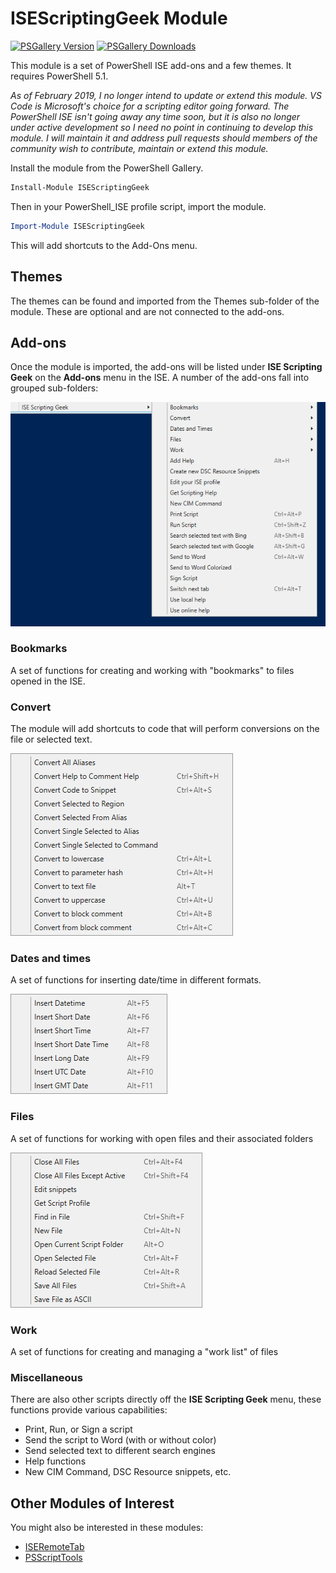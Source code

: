 # ISEScriptingGeek Module

[![PSGallery Version](https://img.shields.io/powershellgallery/v/ISEScriptingGeek.png?style=for-the-badge&logo=powershell&label=PowerShell%20Gallery)](https://www.powershellgallery.com/packages/ISEScriptingGeek/) [![PSGallery Downloads](https://img.shields.io/powershellgallery/dt/ISEScriptingGeek.png?style=for-the-badge&label=Downloads)](https://www.powershellgallery.com/packages/ISEScriptingGeek/)

This module is a set of PowerShell ISE add-ons and a few themes. It requires PowerShell 5.1.

_As of February 2019, I no longer intend to update or extend this module. VS Code is Microsoft's choice for a scripting editor going forward. The PowerShell ISE isn't going away any time soon, but it is also no longer under active development so I need no point in continuing to develop this module. I will maintain it and address pull requests should members of the community wish to contribute, maintain or extend this module._

Install the module from the PowerShell Gallery.

```powershell
Install-Module ISEScriptingGeek
```

Then in your PowerShell_ISE profile script, import the module.

```powershell
Import-Module ISEScriptingGeek
```

This will add shortcuts to the Add-Ons menu.

## Themes

The themes can be found and imported from the Themes sub-folder of the module.
These are optional and are not connected to the add-ons.

## Add-ons

Once the module is imported, the add-ons will be listed under **ISE Scripting Geek** on the **Add-ons** menu in the ISE.
A number of the add-ons fall into grouped sub-folders:

![add-ons menu](images/addons-menu.png)

### Bookmarks

A set of functions for creating and working with "bookmarks" to files opened in the ISE.

### Convert

The module will add shortcuts to code that will perform conversions on the file or selected text.

![Convert menu](images/convert-menu.png)

### Dates and times

A set of functions for inserting date/time in different formats.

![DateTime menu](images/datetime-menu.png)

### Files

A set of functions for working with open files and their associated folders

![Files menu](images/files-menu.png)

### Work

A set of functions for creating and managing a "work list" of files

### Miscellaneous

There are also other scripts directly off the **ISE Scripting Geek** menu, these functions provide various capabilities:

- Print, Run, or Sign a script
- Send the script to Word (with or without color)
- Send selected text to different search engines
- Help functions
- New CIM Command, DSC Resource snippets, etc.

## Other Modules of Interest

You might also be interested in these modules:

- [ISERemoteTab](https://github.com/jdhitsolutions/New-ISERemoteTab)
- [PSScriptTools](https://github.com/jdhitsolutions/PSScriptTools)
